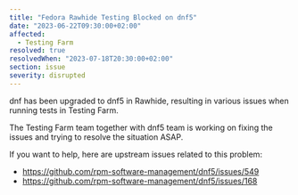 ```yaml
---
title: "Fedora Rawhide Testing Blocked on dnf5"
date: "2023-06-22T09:30:00+02:00"
affected:
  - Testing Farm
resolved: true
resolvedWhen: "2023-07-18T20:30:00+02:00"
section: issue
severity: disrupted
---
```


dnf has been upgraded to dnf5 in Rawhide, resulting in various issues
when running tests in Testing Farm.

The Testing Farm team together with dnf5 team is working on fixing the issues
and trying to resolve the situation ASAP.

If you want to help, here are upstream issues related to this problem:

- https://github.com/rpm-software-management/dnf5/issues/549
- https://github.com/rpm-software-management/dnf5/issues/168
